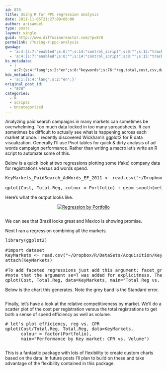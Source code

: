 ```yaml
---
id: 878
title: Using R for PPC regression analysis
date: 2011-11-05T21:27:09+00:00
author: arisamuel
type: posts
layout: single
guid: http://www.diffusionreactor.com/?p=878
permalink: /?using-r-ppc-analysis
gwo4wp:
  - 'a:4:{s:7:"enabled";s:0:"";s:14:"control_script";s:0:"";s:15:"tracking_script";s:0:"";s:17:"conversion_script";s:0:"";}'
  - 'a:4:{s:7:"enabled";s:0:"";s:14:"control_script";s:0:"";s:15:"tracking_script";s:0:"";s:17:"conversion_script";s:0:"";}'
ks_metadata:
  - |
    a:7:{s:4:"lang";s:2:"en";s:8:"keywords";s:76:"reg,total,cost,csv,data,keymarkets_paidsearch_adwords_ef_2011,market,markets";s:19:"keywords_autoupdate";s:1:"1";s:11:"description";s:165:"Reg, colour = Portfolio) + geom_smooth(method=&quot;lm&quot;, se=T) Here's what the output looks like (with a minor annotation added after the fact). We can see that";s:22:"description_autoupdate";s:1:"1";s:5:"title";s:0:"";s:6:"robots";s:12:"index,follow";}
kdc_metadata:
  - 'a:1:{s:4:"lang";s:2:"en";}'
original_post_id:
  - "878"
categories:
  - R
  - scripts
  - Uncategorized
---
```

Analyzing paid search campaigns in many markets can sometimes be overwhelming. Too much data locked in too many spreadsheets. It can sometimes be difficult to actually see what is happening across each market at once. I recently discovered Wickham&#8217;s ggplot2 for R data visualization. Generally I&#8217;ll use Pivot tables for quick & dirty analysis of ad words campaign performance. Rather than writing a macro let&#8217;s write an R script to automate some of this.

Below is a quick look at two regressions plotting some (fake) company data for registrations versus ad words spend.

<pre>KeyMarkets_PaidSearch_AdWords_EF_2011 &lt;- read.csv("~/Dropbox/R/DataSets/Acquisition/KeyMarkets_PaidSearch_AdWords_EF_2011.csv")

qplot(Cost, Total.Reg, colour = Portfolio) + geom_smooth(method="lm", se=T)</pre>

Here&#8217;s what the output looks like.

<p style="text-align:center;">
  <a title="multiple regression by portfolio" href="http://www.directedattention.com/research-and-code/simple-scripts/using-r-and-the-ggplot2-package-for-ad-words-analysis-1/attachment/multipleregressionbyportfolio/" rel="attachment wp-att-2211"><img class="aligncenter  wp-image-2211" title="Linear Regression by Portfolio" alt="Regression by Portfolio" src="https://i1.wp.com/www.samuelakerstein.com/wp-content/uploads/2013/08/multipleregressionbyportfolio.png?resize=300%2C201" srcset="https://i1.wp.com/www.samuelakerstein.com/wp-content/uploads/2013/08/multipleregressionbyportfolio.png?w=550 550w, https://i1.wp.com/www.samuelakerstein.com/wp-content/uploads/2013/08/multipleregressionbyportfolio.png?resize=300%2C201 300w" sizes="(max-width: 300px) 85vw, 300px" data-recalc-dims="1" /></a>
</p>

[<img title="Regression by market" alt="" src="https://i1.wp.com/www.diffusionreactor.com/wp-content/uploads/2011/11/Rplot1.png?resize=670%2C455" data-recalc-dims="1" />](https://i1.wp.com/www.diffusionreactor.com/wp-content/uploads/2011/11/Rplot1.png)

We can see that Brazil looks great and Mexico is showing promise.

Next I ran a regression combining all the markets.

<pre>library(ggplot2)

#import dataset
KeyMarkets &lt;- read.csv("~/Dropbox/R/DataSets/Acquisition/KeyMarkets_PaidSearch_AdWords_EF_2011.csv")
attach(KeyMarkets)

#To add faceted regressions just add this argument: facet_grid(. ~ Portfolio)
#note that the argument se=T was added for explicitness. The default is set to True.
qplot(Cost, Total.Reg, data=KeyMarkets, main="Total Reg vs. Cost in Key Markets") + geom_smooth(method="lm", SE=T)</pre>

Below is the chart this generates. Note the grey band is the Standard error.

[<img class="alignnone size-full wp-image-881" title="Regression on all markets" alt="" src="https://i1.wp.com/www.diffusionreactor.com/wp-content/uploads/2011/11/AllMarketsRegression.png?resize=560%2C379" data-recalc-dims="1" />](https://i1.wp.com/www.diffusionreactor.com/wp-content/uploads/2011/11/AllMarketsRegression.png)

Finally, let&#8217;s have a look at the relative competitiveness by market. We&#8217;ll do a scatter plot of the cost per registration versus the total registrations to get both a sense of spend efficiency as well as volume.

<pre># let's plot efficiency, reg vs. CPR
qplot(Cost/Total.Reg, Total.Reg, data=KeyMarkets,
      colour = factor(Portfolio),
      main="Performance by Key market: CPR vs. Volume")</pre>

[<img class="alignnone size-full wp-image-886" title="CPR2" alt="" src="https://i2.wp.com/www.diffusionreactor.com/wp-content/uploads/2011/11/CPR2.png?resize=670%2C455" data-recalc-dims="1" />](https://i2.wp.com/www.diffusionreactor.com/wp-content/uploads/2011/11/CPR2.png)

This is a fantastic package with lots of flexibility to create custom charts based on the data. In future posts I&#8217;ll plan to build on these and take advantage of the flexibility contained in this package.